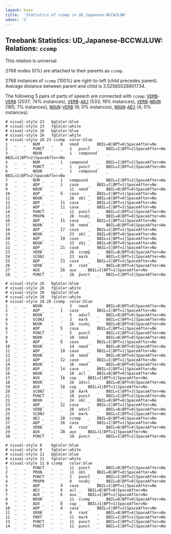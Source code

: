 ```yaml
---
layout: base
title:  'Statistics of ccomp in UD_Japanese-BCCWJLUW'
udver: '2'
---
```


## Treebank Statistics: UD_Japanese-BCCWJLUW: Relations: `ccomp`

This relation is universal.

2768 nodes (0%) are attached to their parents as `ccomp`.

2768 instances of `ccomp` (100%) are right-to-left (child precedes parent).
Average distance between parent and child is 3.52565028901734.

The following 5 pairs of parts of speech are connected with `ccomp`: <tt><a href="ja_bccwjluw-pos-VERB.html">VERB</a></tt>-<tt><a href="ja_bccwjluw-pos-VERB.html">VERB</a></tt> (2037; 74% instances), <tt><a href="ja_bccwjluw-pos-VERB.html">VERB</a></tt>-<tt><a href="ja_bccwjluw-pos-ADJ.html">ADJ</a></tt> (533; 19% instances), <tt><a href="ja_bccwjluw-pos-VERB.html">VERB</a></tt>-<tt><a href="ja_bccwjluw-pos-NOUN.html">NOUN</a></tt> (185; 7% instances), <tt><a href="ja_bccwjluw-pos-NOUN.html">NOUN</a></tt>-<tt><a href="ja_bccwjluw-pos-VERB.html">VERB</a></tt> (9; 0% instances), <tt><a href="ja_bccwjluw-pos-NOUN.html">NOUN</a></tt>-<tt><a href="ja_bccwjluw-pos-ADJ.html">ADJ</a></tt> (4; 0% instances).


~~~ conllu
# visual-style 23	bgColor:blue
# visual-style 23	fgColor:white
# visual-style 26	bgColor:blue
# visual-style 26	fgColor:white
# visual-style 26 23 ccomp	color:blue
1	_	_	NUM	_	_	9	nmod	_	BBIL=B|BPT=0|SpaceAfter=No
2	_	_	PUNCT	_	_	1	punct	_	BBIL=I|BPT=2|SpaceAfter=No
3	_	_	NOUN	_	_	1	compound	_	BBIL=I|BPT=2|SpaceAfter=No
4	_	_	NUM	_	_	1	compound	_	BBIL=I|BPT=2|SpaceAfter=No
5	_	_	PUNCT	_	_	1	punct	_	BBIL=I|BPT=2|SpaceAfter=No
6	_	_	NOUN	_	_	1	compound	_	BBIL=I|BPT=2|SpaceAfter=No
7	_	_	NUM	_	_	1	compound	_	BBIL=I|BPT=2|SpaceAfter=No
8	_	_	ADP	_	_	1	case	_	BBIL=I|BPT=1|SpaceAfter=No
9	_	_	NOUN	_	_	11	nmod	_	BBIL=B|BPT=0|SpaceAfter=No
10	_	_	ADP	_	_	9	case	_	BBIL=I|BPT=1|SpaceAfter=No
11	_	_	NOUN	_	_	26	obl	_	BBIL=B|BPT=0|SpaceAfter=No
12	_	_	ADP	_	_	11	case	_	BBIL=I|BPT=1|SpaceAfter=No
13	_	_	ADP	_	_	11	case	_	BBIL=I|BPT=3|SpaceAfter=No
14	_	_	PUNCT	_	_	11	punct	_	BBIL=I|BPT=2|SpaceAfter=No
15	_	_	PROPN	_	_	26	nsubj	_	BBIL=B|BPT=0|SpaceAfter=No
16	_	_	ADP	_	_	15	case	_	BBIL=I|BPT=1|SpaceAfter=No
17	_	_	NOUN	_	_	19	nmod	_	BBIL=B|BPT=0|SpaceAfter=No
18	_	_	ADP	_	_	17	case	_	BBIL=I|BPT=1|SpaceAfter=No
19	_	_	NOUN	_	_	23	obl	_	BBIL=B|BPT=0|SpaceAfter=No
20	_	_	ADP	_	_	19	case	_	BBIL=I|BPT=1|SpaceAfter=No
21	_	_	NOUN	_	_	23	obj	_	BBIL=B|BPT=0|SpaceAfter=No
22	_	_	ADP	_	_	21	case	_	BBIL=I|BPT=1|SpaceAfter=No
23	_	_	VERB	_	_	26	ccomp	_	BBIL=B|BPT=0|SpaceAfter=No
24	_	_	SCONJ	_	_	23	mark	_	BBIL=I|BPT=1|SpaceAfter=No
25	_	_	ADP	_	_	23	case	_	BBIL=I|BPT=3|SpaceAfter=No
26	_	_	VERB	_	_	0	root	_	BBIL=B|BPT=4|SpaceAfter=No
27	_	_	AUX	_	_	26	aux	_	BBIL=I|BPT=1|SpaceAfter=No
28	_	_	PUNCT	_	_	26	punct	_	BBIL=I|BPT=2|SpaceAfter=No

~~~


~~~ conllu
# visual-style 26	bgColor:blue
# visual-style 26	fgColor:white
# visual-style 28	bgColor:blue
# visual-style 28	fgColor:white
# visual-style 28 26 ccomp	color:blue
1	_	_	NOUN	_	_	3	nmod	_	BBIL=B|BPT=0|SpaceAfter=No
2	_	_	ADP	_	_	1	case	_	BBIL=I|BPT=1|SpaceAfter=No
3	_	_	NOUN	_	_	5	advcl	_	BBIL=B|BPT=0|SpaceAfter=No
4	_	_	SCONJ	_	_	3	mark	_	BBIL=I|BPT=1|SpaceAfter=No
5	_	_	NOUN	_	_	26	nsubj	_	BBIL=B|BPT=0|SpaceAfter=No
6	_	_	ADP	_	_	5	case	_	BBIL=I|BPT=1|SpaceAfter=No
7	_	_	PUNCT	_	_	5	punct	_	BBIL=I|BPT=2|SpaceAfter=No
8	_	_	NOUN	_	_	10	nmod	_	BBIL=B|BPT=0|SpaceAfter=No
9	_	_	ADP	_	_	8	case	_	BBIL=I|BPT=1|SpaceAfter=No
10	_	_	NOUN	_	_	14	nmod	_	BBIL=B|BPT=0|SpaceAfter=No
11	_	_	ADP	_	_	10	case	_	BBIL=I|BPT=1|SpaceAfter=No
12	_	_	NOUN	_	_	14	nmod	_	BBIL=B|BPT=0|SpaceAfter=No
13	_	_	ADP	_	_	12	case	_	BBIL=I|BPT=1|SpaceAfter=No
14	_	_	NOUN	_	_	16	nmod	_	BBIL=B|BPT=0|SpaceAfter=No
15	_	_	ADP	_	_	14	case	_	BBIL=I|BPT=1|SpaceAfter=No
16	_	_	NOUN	_	_	18	acl	_	BBIL=B|BPT=0|SpaceAfter=No
17	_	_	AUX	_	_	16	cop	_	BBIL=I|BPT=1|SpaceAfter=No
18	_	_	NOUN	_	_	26	advcl	_	BBIL=B|BPT=0|SpaceAfter=No
19	_	_	AUX	_	_	18	cop	_	BBIL=I|BPT=1|SpaceAfter=No
20	_	_	SCONJ	_	_	18	mark	_	BBIL=I|BPT=3|SpaceAfter=No
21	_	_	PUNCT	_	_	18	punct	_	BBIL=I|BPT=2|SpaceAfter=No
22	_	_	NOUN	_	_	24	obl	_	BBIL=B|BPT=0|SpaceAfter=No
23	_	_	ADP	_	_	22	case	_	BBIL=I|BPT=1|SpaceAfter=No
24	_	_	VERB	_	_	26	advcl	_	BBIL=B|BPT=0|SpaceAfter=No
25	_	_	SCONJ	_	_	24	mark	_	BBIL=I|BPT=1|SpaceAfter=No
26	_	_	ADJ	_	_	28	ccomp	_	BBIL=B|BPT=0|SpaceAfter=No
27	_	_	ADP	_	_	26	case	_	BBIL=I|BPT=1|SpaceAfter=No
28	_	_	VERB	_	_	0	root	_	BBIL=B|BPT=4|SpaceAfter=No
29	_	_	AUX	_	_	28	aux	_	BBIL=I|BPT=1|SpaceAfter=No
30	_	_	PUNCT	_	_	28	punct	_	BBIL=I|BPT=2|SpaceAfter=No

~~~


~~~ conllu
# visual-style 8	bgColor:blue
# visual-style 8	fgColor:white
# visual-style 11	bgColor:blue
# visual-style 11	fgColor:white
# visual-style 11 8 ccomp	color:blue
1	_	_	PUNCT	_	_	11	punct	_	BBIL=B|BPT=2|SpaceAfter=No
2	_	_	PRON	_	_	11	obl	_	BBIL=B|BPT=0|SpaceAfter=No
3	_	_	PUNCT	_	_	2	punct	_	BBIL=I|BPT=2|SpaceAfter=No
4	_	_	PROPN	_	_	8	nsubj	_	BBIL=B|BPT=0|SpaceAfter=No
5	_	_	ADP	_	_	4	case	_	BBIL=I|BPT=1|SpaceAfter=No
6	_	_	ADJ	_	_	8	acl	_	BBIL=B|BPT=0|SpaceAfter=No
7	_	_	AUX	_	_	6	aux	_	BBIL=I|BPT=1|SpaceAfter=No
8	_	_	NOUN	_	_	11	ccomp	_	BBIL=B|BPT=0|SpaceAfter=No
9	_	_	AUX	_	_	8	cop	_	BBIL=I|BPT=1|SpaceAfter=No
10	_	_	ADP	_	_	8	case	_	BBIL=I|BPT=3|SpaceAfter=No
11	_	_	VERB	_	_	0	root	_	BBIL=B|BPT=4|SpaceAfter=No
12	_	_	PART	_	_	11	mark	_	BBIL=I|BPT=1|SpaceAfter=No
13	_	_	PUNCT	_	_	11	punct	_	BBIL=I|BPT=2|SpaceAfter=No
14	_	_	PUNCT	_	_	11	punct	_	BBIL=I|BPT=2|SpaceAfter=No

~~~


